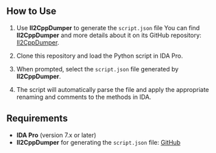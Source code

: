 ## How to Use
1. Use **Il2CppDumper** to generate the `script.json` file 
   You can find **Il2CppDumper** and more details about it on its GitHub repository: [Il2CppDumper](https://github.com/Perfare/Il2CppDumper/).

2. Clone this repository and load the Python script in IDA Pro.

3. When prompted, select the `script.json` file generated by **Il2CppDumper**.

4. The script will automatically parse the file and apply the appropriate renaming and comments to the methods in IDA.


## Requirements
- **IDA Pro** (version 7.x or later)
- **Il2CppDumper** for generating the `script.json` file: [GitHub](https://github.com/Perfare/Il2CppDumper/)